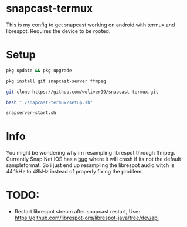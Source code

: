 # snapcast-termux

This is my config to get snapcast working on android with termux and librespot. Requires the device to be rooted.

# Setup

```bash
pkg update && pkg upgrade
```

```bash
pkg install git snapcast-server ffmpeg
```

```bash
git clone https://github.com/woliver99/snapcast-termux.git
```

```bash
bash "./snapcast-termux/setup.sh"
```

```bash
snapserver-start.sh
```

# Info

You might be wondering why im resampling librespot through ffmpeg. Currently Snap.Net iOS has a [bug](https://github.com/stijnvdb88/Snap.Net/issues/52) where it will crash if its not the default sampleformat. So i just end up resampling the librespot audio witch is 44.1kHz to 48kHz instead of properly fixing the problem.

# TODO:

-   Restart librespot stream after snapcast restart, Use: https://github.com/librespot-org/librespot-java/tree/dev/api
